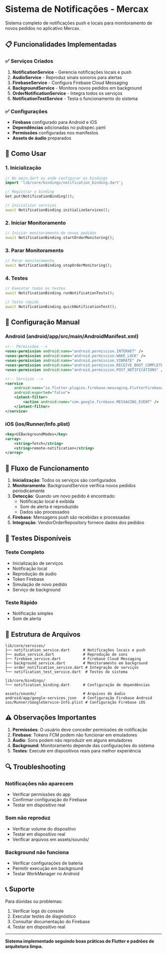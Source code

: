 # Sistema de Notificações - Mercax

Sistema completo de notificações push e locais para monitoramento de novos pedidos no aplicativo Mercax.

## 📋 Funcionalidades Implementadas

### ✅ Serviços Criados

1. **NotificationService** - Gerencia notificações locais e push
2. **AudioService** - Reproduz sinais sonoros para alertas
3. **FirebaseService** - Configura Firebase Cloud Messaging
4. **BackgroundService** - Monitora novos pedidos em background
5. **OrderNotificationService** - Integra todos os serviços
6. **NotificationTestService** - Testa o funcionamento do sistema

### ✅ Configurações

- **Firebase** configurado para Android e iOS
- **Dependências** adicionadas no pubspec.yaml
- **Permissões** configuradas nos manifestos
- **Assets de áudio** preparados

## 🚀 Como Usar

### 1. Inicialização

```dart
// No main.dart ou onde configurar os bindings
import 'lib/core/bindings/notification_binding.dart';

// Registrar o binding
Get.put(NotificationBinding());

// Inicializar serviços
await NotificationBinding.initializeServices();
```

### 2. Iniciar Monitoramento

```dart
// Iniciar monitoramento de novos pedidos
await NotificationBinding.startOrderMonitoring();
```

### 3. Parar Monitoramento

```dart
// Parar monitoramento
await NotificationBinding.stopOrderMonitoring();
```

### 4. Testes

```dart
// Executar todos os testes
await NotificationBinding.runNotificationTests();

// Teste rápido
await NotificationBinding.quickNotificationTest();
```

## 🔧 Configuração Manual

### Android (android/app/src/main/AndroidManifest.xml)

```xml
<!-- Permissões -->
<uses-permission android:name="android.permission.INTERNET" />
<uses-permission android:name="android.permission.WAKE_LOCK" />
<uses-permission android:name="android.permission.VIBRATE" />
<uses-permission android:name="android.permission.RECEIVE_BOOT_COMPLETED" />
<uses-permission android:name="android.permission.POST_NOTIFICATIONS" />

<!-- Serviços -->
<service
    android:name="io.flutter.plugins.firebase.messaging.FlutterFirebaseMessagingService"
    android:exported="false">
    <intent-filter>
        <action android:name="com.google.firebase.MESSAGING_EVENT" />
    </intent-filter>
</service>
```

### iOS (ios/Runner/Info.plist)

```xml
<key>UIBackgroundModes</key>
<array>
    <string>fetch</string>
    <string>remote-notification</string>
</array>
```

## 📱 Fluxo de Funcionamento

1. **Inicialização**: Todos os serviços são configurados
2. **Monitoramento**: BackgroundService verifica novos pedidos periodicamente
3. **Detecção**: Quando um novo pedido é encontrado:
   - Notificação local é exibida
   - Som de alerta é reproduzido
   - Dados são processados
4. **Firebase**: Mensagens push são recebidas e processadas
5. **Integração**: VendorOrderRepository fornece dados dos pedidos

## 🧪 Testes Disponíveis

### Teste Completo
- Inicialização de serviços
- Notificação local
- Reprodução de áudio
- Token Firebase
- Simulação de novo pedido
- Serviço de background

### Teste Rápido
- Notificação simples
- Som de alerta

## 📂 Estrutura de Arquivos

```
lib/core/services/
├── notification_service.dart      # Notificações locais e push
├── audio_service.dart             # Reprodução de sons
├── firebase_service.dart          # Firebase Cloud Messaging
├── background_service.dart        # Monitoramento em background
├── order_notification_service.dart # Integração de serviços
└── notification_test_service.dart  # Testes do sistema

lib/core/bindings/
└── notification_binding.dart      # Configuração de dependências

assets/sounds/                     # Arquivos de áudio
android/app/google-services.json   # Configuração Firebase Android
ios/Runner/GoogleService-Info.plist # Configuração Firebase iOS
```

## ⚠️ Observações Importantes

1. **Permissões**: O usuário deve conceder permissões de notificação
2. **Firebase**: Tokens FCM podem não funcionar em emuladores
3. **Áudio**: Sons podem não reproduzir em alguns emuladores
4. **Background**: Monitoramento depende das configurações do sistema
5. **Testes**: Execute em dispositivos reais para melhor experiência

## 🔍 Troubleshooting

### Notificações não aparecem
- Verificar permissões do app
- Confirmar configuração do Firebase
- Testar em dispositivo real

### Som não reproduz
- Verificar volume do dispositivo
- Testar em dispositivo real
- Verificar arquivos em assets/sounds/

### Background não funciona
- Verificar configurações de bateria
- Permitir execução em background
- Testar WorkManager no Android

## 📞 Suporte

Para dúvidas ou problemas:
1. Verificar logs do console
2. Executar testes de diagnóstico
3. Consultar documentação do Firebase
4. Testar em dispositivo real

---

**Sistema implementado seguindo boas práticas de Flutter e padrões de arquitetura limpa.**